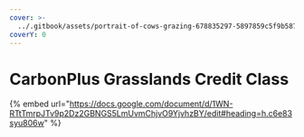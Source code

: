 ```yaml
---
cover: >-
  ../.gitbook/assets/portrait-of-cows-grazing-678835297-5897859c5f9b5874ee3c6f33.jpg
coverY: 0
---
```


# CarbonPlus Grasslands Credit Class

{% embed url="https://docs.google.com/document/d/1WN-RTtTmrpJTv9p2Dz2GBNGS5LmUvmChjvO9YjvhzBY/edit#heading=h.c6e83syu806w" %}
